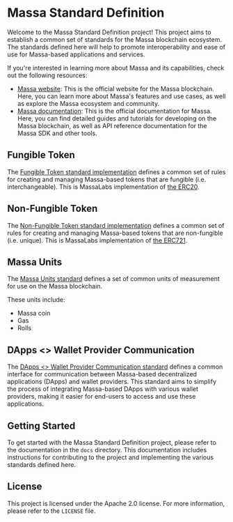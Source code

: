 # Massa Standard Definition

Welcome to the Massa Standard Definition project! This project aims to establish a common set of standards for the Massa blockchain ecosystem.
The standards defined here will help to promote interoperability and ease of use for Massa-based applications and services.

If you're interested in learning more about Massa and its capabilities, check out the following resources:

 - [Massa website](https://massa.net): This is the official website for the Massa blockchain. Here, you can learn more about Massa's features and use cases, as well as explore the Massa ecosystem and community.
 - [Massa documentation](https://docs.massa.net/en/latest/): This is the official documentation for Massa. Here, you can find detailed guides and tutorials for developing on the Massa blockchain, as well as API reference documentation for the Massa SDK and other tools.

## Fungible Token

The [Fungible Token standard implementation](smart-contracts/assembly/contracts/NFT) defines a common set of rules for creating and managing Massa-based tokens that are fungible (i.e. interchangeable).
This is MassaLabs implementation of [the ERC20](https://ethereum.org/en/developers/docs/standards/tokens/erc-20/).

## Non-Fungible Token

The [Non-Fungible Token standard implementation](smart-contracts/assembly/contracts/NFT) defines a common set of rules for creating and managing Massa-based tokens that are non-fungible (i.e. unique).
This is MassaLabs implementation of [the ERC721](https://ethereum.org/en/developers/docs/standards/tokens/erc-721/).

## Massa Units

The [Massa Units standard](units.md) defines a set of common units of measurement for use on the Massa blockchain.

These units include:

- Massa coin
- Gas
- Rolls

## DApps <> Wallet Provider Communication

The [DApps <> Wallet Provider Communication standard](wallet/dapps-communication.md) defines a common interface for communication between Massa-based decentralized applications (DApps) and wallet providers.
This standard aims to simplify the process of integrating Massa-based DApps with various wallet providers, making it easier for end-users to access and use these applications.

## Getting Started

To get started with the Massa Standard Definition project, please refer to the documentation in the `docs` directory. This documentation includes instructions for contributing to the project and implementing the various standards defined here.

## License

This project is licensed under the Apache 2.0 license. For more information, please refer to the `LICENSE` file.
